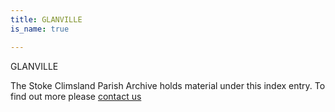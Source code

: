```yaml
---
title: GLANVILLE
is_name: true

---
```


GLANVILLE


The Stoke Climsland Parish Archive holds material under this index entry. To find out more please [contact us](/contact/)
